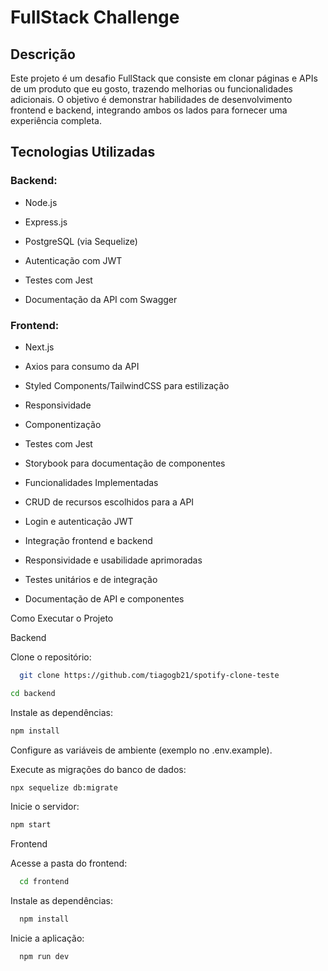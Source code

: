 # FullStack Challenge

## Descrição

Este projeto é um desafio FullStack que consiste em clonar páginas e APIs de um produto que eu gosto, trazendo melhorias ou funcionalidades adicionais. O objetivo é demonstrar habilidades de desenvolvimento frontend e backend, integrando ambos os lados para fornecer uma experiência completa.

## Tecnologias Utilizadas

### Backend:

-   Node.js

-   Express.js

-   PostgreSQL (via Sequelize)

-   Autenticação com JWT

-   Testes com Jest

-   Documentação da API com Swagger

### Frontend:

-   Next.js

-   Axios para consumo da API

-   Styled Components/TailwindCSS para estilização

-   Responsividade

-   Componentização

-   Testes com Jest

-   Storybook para documentação de componentes

*   Funcionalidades Implementadas

-   CRUD de recursos escolhidos para a API

-   Login e autenticação JWT

-   Integração frontend e backend

-   Responsividade e usabilidade aprimoradas

-   Testes unitários e de integração

-   Documentação de API e componentes

Como Executar o Projeto

Backend

Clone o repositório:

```bash
  git clone https://github.com/tiagogb21/spotify-clone-teste
```

```bash
cd backend
```

Instale as dependências:

```bash
npm install
```

Configure as variáveis de ambiente (exemplo no .env.example).

Execute as migrações do banco de dados:

```bash
npx sequelize db:migrate
```

Inicie o servidor:

```bash
npm start
```

Frontend

Acesse a pasta do frontend:

```bash
  cd frontend
```

Instale as dependências:

```bash
  npm install
```

Inicie a aplicação:

```bash
  npm run dev
```
